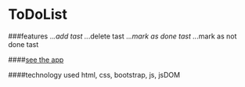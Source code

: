 # ToDoList
###features
..*.add tast
..*.delete tast
..*.mark as done tast
..*.mark as not done tast

####[see the app](https://hardik501.github.io/ToDoList/)

####technology used html, css, bootstrap, js, jsDOM
